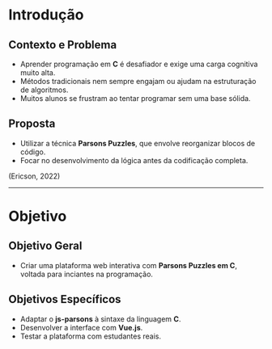 # Introdução

## Contexto e Problema

- Aprender programação em **C** é desafiador e exige uma carga cognitiva muito alta.  
- Métodos tradicionais nem sempre engajam ou ajudam na estruturação de algoritmos.  
- Muitos alunos se frustram ao tentar programar sem uma base sólida.

## Proposta

- Utilizar a técnica **Parsons Puzzles**, que envolve reorganizar blocos de código.  
- Focar no desenvolvimento da lógica antes da codificação completa.

<p class="text-right">(Ericson, 2022)</p>

---

# Objetivo

## Objetivo Geral

- Criar uma plataforma web interativa com **Parsons Puzzles em C**, voltada para inciantes na programação.

## Objetivos Específicos

- Adaptar o **js-parsons** à sintaxe da linguagem **C**.  
- Desenvolver a interface com **Vue.js**.  
- Testar a plataforma com estudantes reais.
